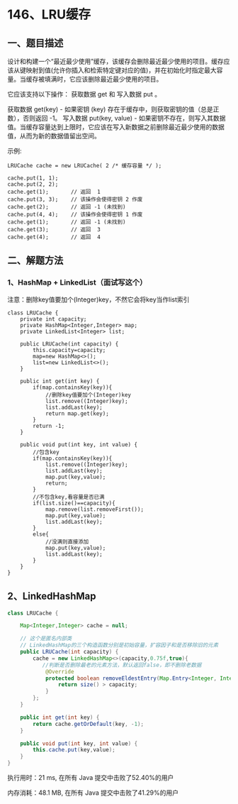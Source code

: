 # 146、LRU缓存

## 一、题目描述

设计和构建一个“最近最少使用”缓存，该缓存会删除最近最少使用的项目。缓存应该从键映射到值(允许你插入和检索特定键对应的值)，并在初始化时指定最大容量。当缓存被填满时，它应该删除最近最少使用的项目。

它应该支持以下操作： 获取数据 get 和 写入数据 put 。

获取数据 get(key) - 如果密钥 (key) 存在于缓存中，则获取密钥的值（总是正数），否则返回 -1。
写入数据 put(key, value) - 如果密钥不存在，则写入其数据值。当缓存容量达到上限时，它应该在写入新数据之前删除最近最少使用的数据值，从而为新的数据值留出空间。

示例:

```
LRUCache cache = new LRUCache( 2 /* 缓存容量 */ );

cache.put(1, 1);
cache.put(2, 2);
cache.get(1);       // 返回  1
cache.put(3, 3);    // 该操作会使得密钥 2 作废
cache.get(2);       // 返回 -1 (未找到)
cache.put(4, 4);    // 该操作会使得密钥 1 作废
cache.get(1);       // 返回 -1 (未找到)
cache.get(3);       // 返回  3
cache.get(4);       // 返回  4
```



## 二、解题方法

### 1、HashMap + LinkedList（面试写这个）

注意：删除key值要加个(Integer)key，不然它会将key当作list索引

```
class LRUCache {
    private int capacity;
    private HashMap<Integer,Integer> map;
    private LinkedList<Integer> list;
    
    public LRUCache(int capacity) {
        this.capacity=capacity;
        map=new HashMap<>();
        list=new LinkedList<>();
    }

    public int get(int key) {
        if(map.containsKey(key)){
            //删除key值要加个(Integer)key
            list.remove((Integer)key);
            list.addLast(key);
            return map.get(key);
        }
        return -1;
    }

    public void put(int key, int value) {
        //包含key
        if(map.containsKey(key)){
            list.remove((Integer)key);
            list.addLast(key);
            map.put(key,value);
            return;
        }
        //不包含key,看容量是否已满
        if(list.size()==capacity){
            map.remove(list.removeFirst());
            map.put(key,value);
            list.addLast(key);
        }
        else{
            //没满则直接添加
            map.put(key,value);
            list.addLast(key);
        }
    }
}
```



## 2、LinkedHashMap

```java
class LRUCache {

    Map<Integer,Integer> cache = null;

    // 这个是匿名内部类
    // LinkedHashMap的三个构造函数分别是初始容量，扩容因子和是否移除旧的元素
    public LRUCache(int capacity) {
        cache = new LinkedHashMap<>(capacity,0.75f,true){
           //判断是否删除最老的元素方法，默认返回false，即不删除老数据
            @Override
            protected boolean removeEldestEntry(Map.Entry<Integer, Integer> eldest) {
                return size() > capacity;
            }
        };
    }

    public int get(int key) {
        return cache.getOrDefault(key, -1);
    }

    public void put(int key, int value) {
        this.cache.put(key,value);
    }
}

```

执行用时：21 ms, 在所有 Java 提交中击败了52.40%的用户

内存消耗：48.1 MB, 在所有 Java 提交中击败了41.29%的用户

